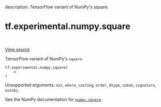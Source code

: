 description: TensorFlow variant of NumPy's square.

<div itemscope itemtype="http://developers.google.com/ReferenceObject">
<meta itemprop="name" content="tf.experimental.numpy.square" />
<meta itemprop="path" content="Stable" />
</div>

# tf.experimental.numpy.square

<!-- Insert buttons and diff -->

<table class="tfo-notebook-buttons tfo-api nocontent" align="left">

</table>

<a target="_blank" class="external" href="/code/stable/tensorflow/python/ops/numpy_ops/np_math_ops.py">View source</a>



TensorFlow variant of NumPy's `square`.

<pre class="devsite-click-to-copy prettyprint lang-py tfo-signature-link">
<code>tf.experimental.numpy.square(
    x
)
</code></pre>



<!-- Placeholder for "Used in" -->

Unsupported arguments: `out`, `where`, `casting`, `order`, `dtype`, `subok`, `signature`, `extobj`.

See the NumPy documentation for [`numpy.square`](https://numpy.org/doc/1.16/reference/generated/numpy.square.html).